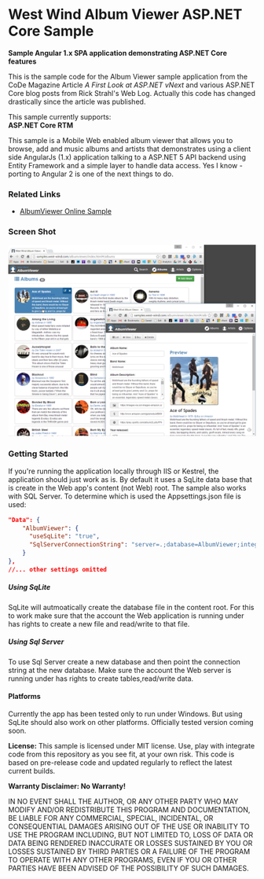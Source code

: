 # West Wind Album Viewer ASP.NET Core Sample
**Sample Angular 1.x SPA application demonstrating ASP.NET Core features**

This is the sample code for the Album Viewer sample application from the 
CoDe Magazine Article *A First Look at ASP.NET vNext* and various ASP.NET Core blog
posts from Rick Strahl's Web Log. Actually this code has changed drastically since the article was published.

This sample currently supports:  
**ASP.NET Core RTM**

This sample is a Mobile Web enabled album viewer that allows you to browse, add and music albums and artists that demonstrates using a client side AngularJs (1.x) application talking to a ASP.NET 5 API backend using Entity Framework and a simple layer to handle data access.  Yes I know - porting to Angular 2 is one of the next things to do.


### Related Links
* [AlbumViewer Online Sample](http://samples.west-wind.com/AlbumViewerCore/#/albums)


### Screen Shot
![](AlbumViewer.png)


### Getting Started ###
If you're running the application locally through IIS or Kestrel, the application should just work as is. By default it uses a SqLite data base that is create in the Web app's content (not Web) root. The sample also works with SQL Server. To determine which is used the Appsettings.json file is used:

```json
"Data": {
    "AlbumViewer": {
      "useSqLite": "true",
      "SqlServerConnectionString": "server=.;database=AlbumViewer;integrated security=true;",
    } 
},
//... other settings omitted
```  

##### Using SqLite
SqLite will autmoatically create the database file in the content root. For this to work make sure that the account the Web application is running under has rights to create a new file and read/write to that file.

##### Using Sql Server
To use Sql Server create a new database and then point the connection string at the new database. Make sure the account the Web server is running under has rights to create tables,read/write data.

#### Platforms 
Currently the app has been tested only to run under Windows. But using SqLite should also work on other platforms. Officially tested version coming soon.


**License:**
This sample is licensed under MIT license. Use, play with integrate code from
this repository as you see fit, at your own risk. This code is based on pre-release
code and updated regularly to reflect the latest current builds.

**Warranty Disclaimer: No Warranty!**

IN NO EVENT SHALL THE AUTHOR, OR ANY OTHER PARTY WHO MAY MODIFY AND/OR REDISTRIBUTE 
THIS PROGRAM AND DOCUMENTATION, BE LIABLE FOR ANY COMMERCIAL, SPECIAL, INCIDENTAL, OR 
CONSEQUENTIAL DAMAGES ARISING OUT OF THE USE OR INABILITY TO USE THE PROGRAM INCLUDING, 
BUT NOT LIMITED TO, LOSS OF DATA OR DATA BEING RENDERED INACCURATE OR LOSSES SUSTAINED 
BY YOU OR LOSSES SUSTAINED BY THIRD PARTIES OR A FAILURE OF THE PROGRAM TO OPERATE WITH 
ANY OTHER PROGRAMS, EVEN IF YOU OR OTHER PARTIES HAVE BEEN ADVISED OF THE POSSIBILITY 
OF SUCH DAMAGES.
